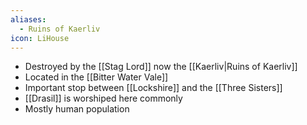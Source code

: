 ```yaml
---
aliases:
  - Ruins of Kaerliv
icon: LiHouse
---
```

- Destroyed by the [[Stag Lord]] now the [[Kaerliv|Ruins of Kaerliv]]
- Located in the [[Bitter Water Vale]]
- Important stop between [[Lockshire]] and the [[Three Sisters]]
- [[Drasil]] is worshiped here commonly
- Mostly human population